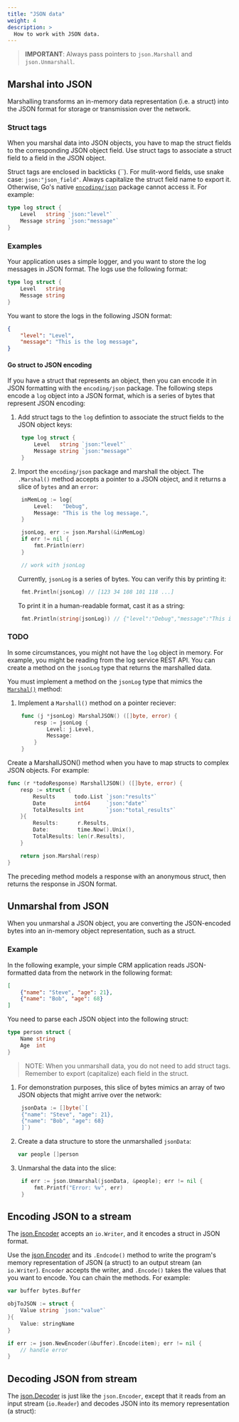 ```yaml
---
title: "JSON data"
weight: 4
description: >
  How to work with JSON data.
---
```



> **IMPORTANT**: Always pass pointers to `json.Marshall` and `json.Unmarshall`.


## Marshal into JSON

Marshalling transforms an in-memory data representation (i.e. a struct) into the JSON format for storage or transmission over the network. 

### Struct tags

When you marshal data into JSON objects, you have to map the struct fields to the corresponding JSON object field. Use struct tags to associate a struct field to a field in the JSON object.

Struct tags are enclosed in backticks (\`\`). For mulit-word fields, use snake case: `json:"json_field"`. Always capitalize the struct field name to export it. Otherwise, Go's native [`encoding/json`](https://pkg.go.dev/encoding/json) package cannot access it. For example:

```go
type log struct {
	Level   string `json:"level"`
	Message string `json:"message"`
}
```

### Examples

Your application uses a simple logger, and you want to store the log messages in JSON format. The logs use the following format:

```go
type log struct {
	Level   string
	Message string
}
```

You want to store the logs in the following JSON format:

```json
{
	"level": "Level",
	"message": "This is the log message",
}
```
#### Go struct to JSON encoding

If you have a struct that represents an object, then you can encode it in JSON formatting with the `encoding/json` package. The following steps encode a `log` object into a JSON format, which is a series of bytes that represent JSON encoding:

1. Add struct tags to the `log` defintion to associate the struct fields to the JSON object keys:
   ```go
	type log struct {
		Level   string `json:"level"`
		Message string `json:"message"`
	}
   ```
2. Import the `encoding/json` package and marshall the object. The `.Marshal()` method accepts a pointer to a JSON object, and it returns a slice of `bytes` and an `error`:
   ```go
	inMemLog := log{
		Level:   "Debug",
		Message: "This is the log message.",
	}

	jsonLog, err := json.Marshal(&inMemLog)
	if err != nil {
		fmt.Println(err)
	}

	// work with jsonLog
   ```
   Currently, `jsonLog` is a series of bytes. You can verify this by printing it:
   ```go
	fmt.Println(jsonLog) // [123 34 108 101 118 ...]
   ```

   To print it in a human-readable format, cast it as a string:
   ```go
	fmt.Println(string(jsonLog)) // {"level":"Debug","message":"This is the log message."}
   ```

### TODO

In some circumstances, you might not have the `log` object in memory. For example, you might be reading from the log service REST API. You can create a method on the `jsonLog` type that returns the marshalled data.

You must implement a method on the `jsonLog` type that mimics the [`Marshal()`](https://pkg.go.dev/encoding/json#Marshal) method:

1. Implement a `Marshall()` method on a pointer reciever:
   ```go
	func (j *jsonLog) MarshalJSON() ([]byte, error) {
		resp := jsonLog {
			Level: j.Level,
			Message: 
		}
	}
   ```


Create a MarshallJSON() method when you have to map structs to complex JSON objects. For example:

```go
func (r *todoResponse) MarshallJSON() ([]byte, error) {
	resp := struct {
		Results      todo.List `json:"results"`
		Date         int64     `json:"date"`
		TotalResults int       `json:"total_results"`
	}{
		Results:      r.Results,
		Date:         time.Now().Unix(),
		TotalResults: len(r.Results),
	}

	return json.Marshal(resp)
}
```
The preceding method models a response with an anonymous struct, then returns the response in JSON format.

## Unmarshal from JSON

When you unmarshal a JSON object, you are converting the JSON-encoded bytes into an in-memory object representation, such as a struct.

### Example

In the following example, your simple CRM application reads JSON-formatted data from the network in the following format:

```json
[
	{"name": "Steve", "age": 21},
	{"name": "Bob", "age": 68}
]
```

You need to parse each JSON object into the following struct:
```go
type person struct {
	Name string
	Age  int   
}
```
> NOTE: When you unmarshall data, you do not need to add struct tags. Remember to export (capitalize) each field in the struct.

1. For demonstration purposes, this slice of bytes mimics an array of two JSON objects that might arrive over the network:
   ```go
	jsonData := []byte(`[
	{"name": "Steve", "age": 21},
	{"name": "Bob", "age": 68}
	]`)

   ```
2. Create a data structure to store the unmarshalled `jsonData`:
   ```go
   var people []person
   ```
3. Unmarshal the data into the slice:
   ```go
	if err := json.Unmarshal(jsonData, &people); err != nil {
		fmt.Printf("Error: %v", err)
	}
   ```

## Encoding JSON to a stream

The [json.Encoder](https://pkg.go.dev/encoding/json@go1.19.4#Encoder) accepts an `io.Writer`, and it encodes a struct in JSON format.

Use the [json.Encoder](https://pkg.go.dev/encoding/json@go1.19.4#Encoder) and its `.Endcode()` method to write the program's memory representation of JSON (a struct) to an output stream (an `io.Writer`). `Encoder` accepts the writer, and `.Encode()` takes the values that you want to encode. You can chain the methods. For example:

```go
var buffer bytes.Buffer

objToJSON := struct {
    Value string `json:"value"`
}{
    Value: stringName
}

if err := json.NewEncoder(&buffer).Encode(item); err != nil {
    // handle error
}
```

## Decoding JSON from stream

The [json.Decoder](https://pkg.go.dev/encoding/json@go1.19.4#Decoder) is just like the `json.Encoder`, except that it reads from an input stream (`io.Reader`) and decodes JSON into its memory representation (a struct):